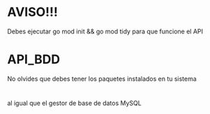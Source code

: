 # AVISO!!!
Debes ejecutar go mod init && go mod tidy para que funcione el API
# API_BDD
No olvides que debes tener los paquetes instalados en tu sistema
# 
al igual que el gestor de base de datos MySQL
    
